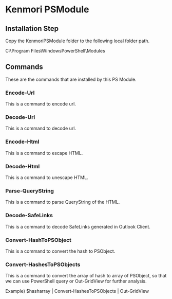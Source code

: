# Kenmori PSModule

## Installation Step
Copy the KenmoriPSModule folder to the following local folder path.


C:\Program Files\WindowsPowerShell\Modules

## Commands
These are the commands that are installed by this PS Module.

### Encode-Url
This is a command to encode url.

### Decode-Url
This is a command to decode url.

### Encode-Html
This is a command to escape HTML.

### Decode-Html
This is a command to unescape HTML.

### Parse-QueryString
This is a command to parse QueryString of the HTML.

### Decode-SafeLinks
This is a command to decode SafeLinks generated in Outlook Client.

### Convert-HashToPSObject
This is a command to convert the hash to PSObject.

### Convert-HashesToPSObjects
This is a command to convert the array of hash to array of PSObject, so that we can use PowerShell query or Out-GridView for further analysis.

 Example)
  $hasharray | Convert-HashesToPSObjects | Out-GridView
